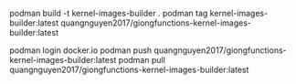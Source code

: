 podman build -t kernel-images-builder .
podman tag kernel-images-builder:latest quangnguyen2017/giongfunctions-kernel-images-builder:latest

podman login docker.io
podman push quangnguyen2017/giongfunctions-kernel-images-builder:latest
podman pull quangnguyen2017/giongfunctions-kernel-images-builder:latest
